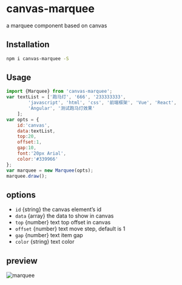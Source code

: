 # canvas-marquee

a marquee component based on canvas

## Installation
```bash
npm i canvas-marquee -S
```

## Usage
```javascript
import {Marquee} from 'canvas-marquee';
var textList = ['跑马灯', '666', '233333333',
        'javascript', 'html', 'css', '前端框架', 'Vue', 'React',
        'Angular', '测试跑马灯效果'
    ];
var opts = {
    id:'canvas',
    data:textList,
    top:20,
    offset:1,
    gap:10,
    font:'20px Arial',
    color:'#339966'
};
var marquee = new Marquee(opts);
marquee.draw();
```   
## options
- `id` {string} the canvas element’s id
- `data` {array} the data to show in canvas
- `top` {number} text top offset in canvas
- `offset` {number} text move step, default is 1
- `gap` {number} text item gap
- `color` {string} text color

## preview

![marquee](./doc/marquee.png)